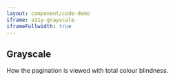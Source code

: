 ```yaml
---
layout: component/code-demo
iframe: a11y-grayscale
iframeFullwidth: true
---
```

## Grayscale

How the pagination is viewed with total colour blindness.

